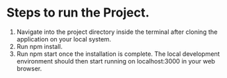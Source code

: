# Steps to run the Project.

1) Navigate into the project directory inside the terminal after cloning the application on your local system.
2) Run npm install.
3) Run npm start once the installation is complete. The local development environment should then start running on localhost:3000 in your web browser.
